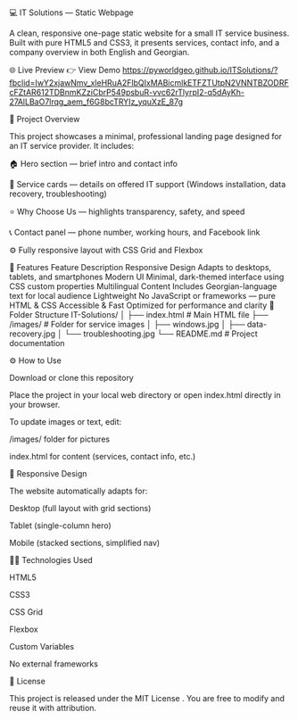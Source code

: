 💻 IT Solutions  —  Static Webpage

A clean, responsive one-page static website for a small IT service business.
Built with pure HTML5 and CSS3, it presents services, contact info, and a company overview in both English and Georgian.

🌐 Live Preview
👉 View Demo
https://pyworldgeo.github.io/ITSolutions/?fbclid=IwY2xjawNmv_xleHRuA2FlbQIxMABicmlkETFZTUtpN2VNNTBZODRFcFZtAR612TDBnmKZziCbrP549psbuR-vvc62rTlyrpI2-q5dAyKh-27AlLBaO7lrqg_aem_f6G8bcTRYIz_yquXzE_87g

🧩 Project Overview

This project showcases a minimal, professional landing page designed for an IT service provider.
It includes:

🏠 Hero section — brief intro and contact info

🧰 Service cards — details on offered IT support (Windows installation, data recovery, troubleshooting)

⭐ Why Choose Us — highlights transparency, safety, and speed

📞 Contact panel — phone number, working hours, and Facebook link

⚙️ Fully responsive layout with CSS Grid and Flexbox

🎨 Features
Feature	Description
Responsive Design	Adapts to desktops, tablets, and smartphones
Modern UI	Minimal, dark-themed interface using CSS custom properties
Multilingual Content	Includes Georgian-language text for local audience
Lightweight	No JavaScript or frameworks — pure HTML & CSS
Accessible & Fast	Optimized for performance and clarity
🧱 Folder Structure
IT-Solutions/
│
├── index.html          # Main HTML file
├── /images/            # Folder for service images
│   ├── windows.jpg
│   ├── data-recovery.jpg
│   └── troubleshooting.jpg
└── README.md           # Project documentation

⚙️ How to Use

Download or clone this repository


Place the project in your local web directory or open index.html directly in your browser.

To update images or text, edit:

/images/ folder for pictures

index.html for content (services, contact info, etc.)


📱 Responsive Design

The website automatically adapts for:

Desktop (full layout with grid sections)

Tablet (single-column hero)

Mobile (stacked sections, simplified nav)

🧑‍💻 Technologies Used

HTML5

CSS3

CSS Grid

Flexbox

Custom Variables

No external frameworks

🧾 License

This project is released under the MIT License
.
You are free to modify and reuse it with attribution.
